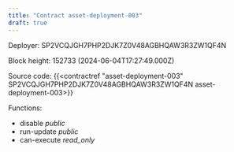 ```yaml
---
title: "Contract asset-deployment-003"
draft: true
---
```

Deployer: SP2VCQJGH7PHP2DJK7Z0V48AGBHQAW3R3ZW1QF4N


 



Block height: 152733 (2024-06-04T17:27:49.000Z)

Source code: {{<contractref "asset-deployment-003" SP2VCQJGH7PHP2DJK7Z0V48AGBHQAW3R3ZW1QF4N asset-deployment-003>}}

Functions:

* disable _public_
* run-update _public_
* can-execute _read_only_
